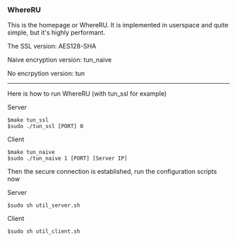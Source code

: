 ### WhereRU

This is the homepage or WhereRU. It is implemented in userspace and quite simple, but it's highly performant.

The SSL version: AES128-SHA

Naive encryption version: tun_naive

No encrpytion version: tun

---

Here is how to run WhereRU (with tun_ssl for example)

Server
```
$make tun_ssl
$sudo ./tun_ssl [PORT] 0
```

Client
```
$make tun_naive
$sudo ./tun_naive 1 [PORT] [Server IP]
```

Then the secure connection is established, run the configuration scripts now

Server
```
$sudo sh util_server.sh
```

Client
```
$sudo sh util_client.sh
```
